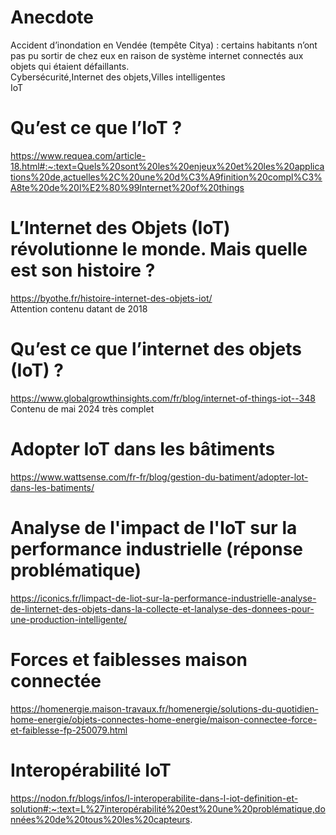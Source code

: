 # Anecdote 	
Accident d’inondation en Vendée (tempête Citya) : certains habitants n’ont pas pu sortir de chez eux en raison de système internet connectés aux objets qui étaient défaillants.  	
Cybersécurité,Internet des objets,Villes intelligentes  
IoT  

# Qu’est ce que l’IoT ?
https://www.requea.com/article-18.html#:~:text=Quels%20sont%20les%20enjeux%20et%20les%20applications%20de,actuelles%2C%20une%20d%C3%A9finition%20compl%C3%A8te%20de%20l%E2%80%99Internet%20of%20things  

# L’Internet des Objets (IoT) révolutionne le monde. Mais quelle est son histoire ?	
https://byothe.fr/histoire-internet-des-objets-iot/  
Attention contenu datant de 2018  

# Qu’est ce que l’internet des objets (IoT) ?		
https://www.globalgrowthinsights.com/fr/blog/internet-of-things-iot--348  
Contenu de mai 2024 très complet  

# Adopter IoT dans les bâtiments
https://www.wattsense.com/fr-fr/blog/gestion-du-batiment/adopter-lot-dans-les-batiments/

# Analyse de l'impact de l'IoT sur la performance industrielle (réponse problématique)
https://iconics.fr/limpact-de-liot-sur-la-performance-industrielle-analyse-de-linternet-des-objets-dans-la-collecte-et-lanalyse-des-donnees-pour-une-production-intelligente/

# Forces et faiblesses maison connectée
https://homenergie.maison-travaux.fr/homenergie/solutions-du-quotidien-home-energie/objets-connectes-home-energie/maison-connectee-force-et-faiblesse-fp-250079.html

# Interopérabilité IoT
https://nodon.fr/blogs/infos/l-interoperabilite-dans-l-iot-definition-et-solution#:~:text=L%27interopérabilité%20est%20une%20problématique,données%20de%20tous%20les%20capteurs.

